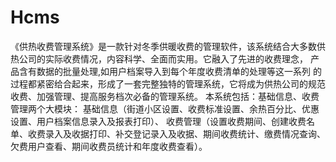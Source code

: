 # Hcms
 《供热收费管理系统》是一款针对冬季供暖收费的管理软件，该系统结合大多数供热公司的实际收费情况，内容科学、全面而实用。它融入了先进的收费理念， 产品含有数据的批量处理,如用户档案导入到每个年度收费清单的处理等这一系列 的过程都紧密给合起来，形成了一套完整独特的管理系统，它将成为供热公司的规范收费、加强管理、提高服务档次必备的管理系统。        本系统包括：基础信息、收费管理两个大模块：       基础信息（街道小区设置、收费标准设置、余热百分比、优惠设置、用户档案信息录入及报表打印）、      收费管理（设置收费期间、创建收费名单、收费录入及收据打印、补交登记录入及收据、期间收费统计、缴费情况查询、欠费用户查看、期间收费员统计和年度收费查看）。
